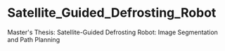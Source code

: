 # Satellite_Guided_Defrosting_Robot
Master's Thesis: Satellite-Guided Defrosting Robot: Image Segmentation and Path Planning
